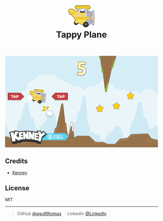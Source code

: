 
<h1 align="center">
    <br>
    <img src="resources\planeYellow1.png" alt="Tappy Plane Logo">
  <br>
  Tappy Plane
  <br>
  <br>
</h1>

<p align="center">
  <img src="preview.png" alt="Tappy Plane Photo">
</p>


## Credits

- [Kenney](https://kenney.nl)

## License

MIT

---

> GitHub [@agu99tomas](https://github.com/agu99tomas) &nbsp;&middot;&nbsp;
> LinkedIn [@LinkedIn](https://linkedin.com/in/tomás-agú-427632209)
